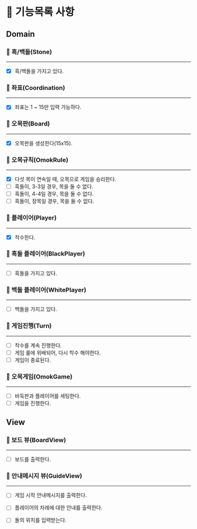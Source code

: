 # 🎯 기능목록 사항

## Domain

### 🔽 흑/백돌(Stone)

***

- [x] 흑/백돌을 가지고 있다.

### 🔽 좌표(Coordination)

***

- [x] 좌표는 1 ~ 15만 입력 가능하다.

### 🔽 오목판(Board)

***

- [x] 오목판을 생성한다(15x15).

### 🔽 오목규칙(OmokRule)

***

- [x] 다섯 목이 연속일 때, 오목으로 게임을 승리한다.
- [ ] 흑돌이, 3-3일 경우, 목을 둘 수 없다.
- [ ] 흑돌이, 4-4일 경우, 목을 둘 수 없다.
- [ ] 흑돌이, 장목일 경우, 목을 둘 수 없다.

### 🔽 플레이어(Player)

***

- [x] 착수한다.

### 🔽 흑돌 플레이어(BlackPlayer)

***

- [ ] 흑돌을 가지고 있다.

### 🔽 백돌 플레이어(WhitePlayer)

***

- [ ] 백돌을 가지고 있다.

### 🔽 게임진행(Turn)

***

- [ ] 착수를 계속 진행한다.
- [ ] 게임 룰에 위배되어, 다시 착수 해야한다.
- [ ] 게임이 종료된다.

### 🔽 오목게임(OmokGame)

***

- [ ] 바둑판과 플레이어를 세팅한다.
- [ ] 게임을 진행한다.

## View

### 🔽 보드 뷰(BoardView)

***

- [ ] 보드를 출력한다.

### 🔽 안내메시지 뷰(GuideView)

***

- [ ] 게임 시작 안내메시지를 출력한다.
- [ ] 플레이어의 차례에 대한 안내를 출력한다.
- [ ] 돌의 위치를 입력받는다.

